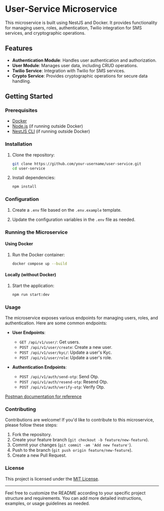 # User-Service Microservice

This microservice is built using NestJS and Docker. It provides functionality for managing users, roles, authentication, Twilio integration for SMS services, and cryptographic operations.


## Features

- **Authentication Module**: Handles user authentication and authorization.
- **User Module**: Manages user data, including CRUD operations.
- **Twilio Service**: Integration with Twilio for SMS services.
- **Crypto Service**: Provides cryptographic operations for secure data handling.

## Getting Started

### Prerequisites

- [Docker](https://www.docker.com/)
- [Node.js](https://nodejs.org/) (if running outside Docker)
- [NestJS CLI](https://nestjs.com/) (if running outside Docker)

### Installation

1. Clone the repository:

    ```bash
    git clone https://github.com/your-username/user-service.git
    cd user-service
    ```

2. Install dependencies:

    ```bash
    npm install
    ```

### Configuration

1. Create a `.env` file based on the `.env.example` template.

2. Update the configuration variables in the `.env` file as needed.

### Running the Microservice

#### Using Docker


1. Run the Docker container:

    ```bash
    docker compose up --build
    ```

#### Locally (without Docker)

1. Start the application:

    ```bash
    npm run start:dev
    ```

### Usage

The microservice exposes various endpoints for managing users, roles, and authentication. Here are some common endpoints:

- **User Endpoints**:
  - `GET /api/v1/user/`: Get users.
  - `POST /api/v1/user/create`: Create a new user.
  - `POST /api/v1/user/kyc/`: Update a user's Kyc.
  - `POST /api/v1/user/role`: Update a user's role.



- **Authentication Endpoints**:
  - `POST /api/v1/auth/send-otp`: Send Otp.
  - `POST /api/v1/auth/resend-otp`: Resend Otp.
   - `POST /api/v1/auth/verify-otp`: Verify Otp.

[Postman documentation for reference](https://documenter.getpostman.com/view/32751383/2sA35LVz62)

### Contributing

Contributions are welcome! If you'd like to contribute to this microservice, please follow these steps:

1. Fork the repository.
2. Create your feature branch (`git checkout -b feature/new-feature`).
3. Commit your changes (`git commit -am 'Add new feature'`).
4. Push to the branch (`git push origin feature/new-feature`).
5. Create a new Pull Request.

### License

This project is licensed under the [MIT License](LICENSE).

---

Feel free to customize the README according to your specific project structure and requirements. You can add more detailed instructions, examples, or usage guidelines as needed.
